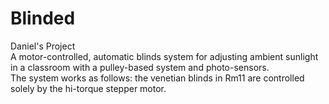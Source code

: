 # Blinded 
Daniel's Project <br>
A motor-controlled, automatic blinds system for adjusting ambient sunlight in a classroom with a pulley-based system and photo-sensors.<br>
The system works as follows: the venetian blinds in Rm11 are controlled solely by the hi-torque stepper motor.
